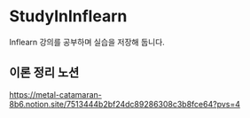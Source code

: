 # StudyInInflearn
 Inflearn 강의를 공부하며 실습을 저장해 둡니다.


## 이론 정리 노션
https://metal-catamaran-8b6.notion.site/7513444b2bf24dc89286308c3b8fce64?pvs=4

